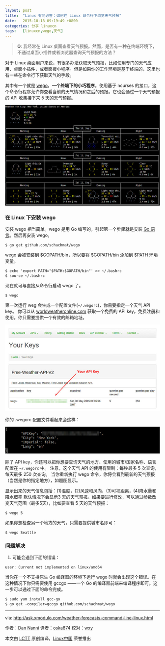 ```yaml
---
layout: post
title:	"Linux 有问必答：如何在 Linux 命令行下浏览天气预报"
date:	2015-10-18 09:19:49 +0800 
categories:	分享 linuxcn 
tags:	[linuxcn,wego,天气]
---
```




> 
> **Q**: 我经常在 Linux 桌面查看天气预报。然而，是否有一种在终端环境下，不通过桌面小插件或者浏览器查询天气预报的方法？
> 
> 
> 


对于 Linux 桌面用户来说，有很多办法获取天气预报，比如使用专门的天气应用、桌面小插件，或者面板小程序。但是如果你的工作环境是基于终端的，这里也有一些在命令行下获取天气的手段。


其中有一个就是 [wego](https://github.com/schachmat/wego)，**一个终端下的小巧程序**。使用基于 ncurses 的接口，这个命令行程序允许你查看当前的天气情况和之后的预报。它也会通过一个天气预报的 API 收集接下来 5 天的天气预报。


![](/Asserts/Images/album/201510/18/091951wq5akgr42o1dgdkc.jpg)


### 在 Linux 下安装 wego


安装 wego 相当简单。wego 是用 Go 编写的，引起第一个步骤就是安装 [Go 语言](http://ask.xmodulo.com/install-go-language-linux.html)。然后再安装 wego。



```
$ go get github.com/schachmat/wego

```

wego 会被安装到 $GOPATH/bin，所以要将 $GOPATH/bin 添加到 $PATH 环境变量。



```
$ echo 'export PATH="$PATH:$GOPATH/bin"' >> ~/.bashrc
$ source ~/.bashrc

```

现在就可与直接从命令行启动 wego 了。



```
$ wego

```

第一次运行 weg 会生成一个配置文件(`~/.wegorc`)，你需要指定一个天气 API key。 你可以从 [worldweatheronline.com](https://developer.worldweatheronline.com/auth/register) 获取一个免费的 API key。免费注册和使用。你只需要提供一个有效的邮箱地址。


![](/Asserts/Images/album/201510/18/091951ngjeu3nqpguq0gg1.jpg)


你的 .wegorc 配置文件看起来会这样：


![](/Asserts/Images/album/201510/18/091952ba4rfq56law6wduk.jpg)


除了 API key，你还可以把你想要查询天气的地方、使用的城市/国家名称、语言配置在 `~/.wegorc` 中。 注意，这个天气 API 的使用有限制：每秒最多 5 次查询，每天最多 250 次查询。 当你重新执行 wego 命令，你将会看到最新的天气预报（当然是你的指定地方），如题图显示。


显示出来的天气信息包括：(1)温度，(2)风速和风向，(3)可视距离，(4)降水量和降水概率 默认情况下会显示3 天的天气预报。如果要进行修改，可以通过参数改变天气范围（最多5天），比如要查看 5 天的天气预报：



```
$ wego 5

```

如果你想检查另一个地方的天气，只需要提供城市名即可：



```
$ wego Seattle

```

### 问题解决


1. 可能会遇到下面的错误：



```
user: Current not implemented on linux/amd64

```

当你在一个不支持原生 Go 编译器的环境下运行 wego 时就会出现这个错误。在这种情况下你只需要使用 gccgo ——一个 Go 的编译器前端来编译程序即可。这一步可以通过下面的命令完成。



```
$ sudo yum install gcc-go
$ go get -compiler=gccgo github.com/schachmat/wego

```



---


via: <http://ask.xmodulo.com/weather-forecasts-command-line-linux.html>


作者：[Dan Nanni](http://ask.xmodulo.com/author/nanni) 译者：[oska874](https://github.com/oska874) 校对：[wxy](https://github.com/wxy)


本文由 [LCTT](https://github.com/LCTT/TranslateProject) 原创编译，[Linux中国](https://linux.cn/) 荣誉推出
